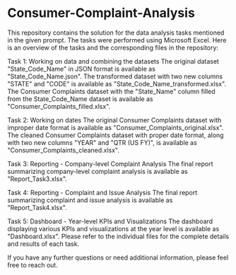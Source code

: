 # Consumer-Complaint-Analysis

This repository contains the solution for the data analysis tasks mentioned in the given prompt. The tasks were performed using Microsoft Excel. Here is an overview of the tasks and the corresponding files in the repository:

Task 1: Working on data and combining the datasets
The original dataset "State_Code_Name" in JSON format is available as "State_Code_Name.json".
The transformed dataset with two new columns "STATE" and "CODE" is available as "State_Code_Name_transformed.xlsx".
The Consumer Complaints dataset with the "State_Name" column filled from the State_Code_Name dataset is available as "Consumer_Complaints_filled.xlsx".


Task 2: Working on dates
The original Consumer Complaints dataset with improper date format is available as "Consumer_Complaints_original.xlsx".
The cleaned Consumer Complaints dataset with proper date format, along with two new columns "YEAR" and "QTR (US FY)", is available as "Consumer_Complaints_cleaned.xlsx".


Task 3: Reporting - Company-level Complaint Analysis
The final report summarizing company-level complaint analysis is available as "Report_Task3.xlsx".


Task 4: Reporting - Complaint and Issue Analysis
The final report summarizing complaint and issue analysis is available as "Report_Task4.xlsx".


Task 5: Dashboard - Year-level KPIs and Visualizations
The dashboard displaying various KPIs and visualizations at the year level is available as "Dashboard.xlsx".
Please refer to the individual files for the complete details and results of each task.

If you have any further questions or need additional information, please feel free to reach out.
